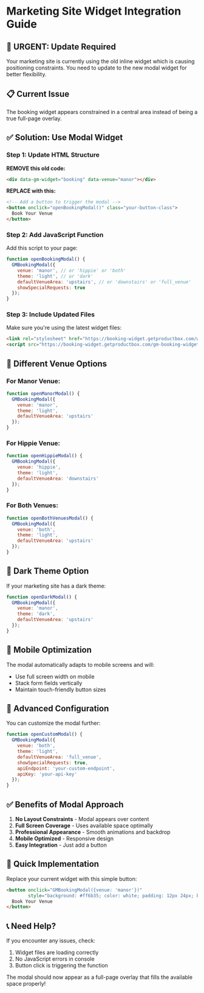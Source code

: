 # Marketing Site Widget Integration Guide

## 🚨 **URGENT: Update Required**

Your marketing site is currently using the old inline widget which is causing positioning constraints. You need to update to the new modal widget for better flexibility.

## 📋 **Current Issue**
The booking widget appears constrained in a central area instead of being a true full-page overlay.

## ✅ **Solution: Use Modal Widget**

### **Step 1: Update HTML Structure**

**REMOVE this old code:**
```html
<div data-gm-widget="booking" data-venue="manor"></div>
```

**REPLACE with this:**
```html
<!-- Add a button to trigger the modal -->
<button onclick="openBookingModal()" class="your-button-class">
  Book Your Venue
</button>
```

### **Step 2: Add JavaScript Function**

Add this script to your page:

```javascript
function openBookingModal() {
  GMBookingModal({
    venue: 'manor', // or 'hippie' or 'both'
    theme: 'light', // or 'dark'
    defaultVenueArea: 'upstairs', // or 'downstairs' or 'full_venue'
    showSpecialRequests: true
  });
}
```

### **Step 3: Include Updated Files**

Make sure you're using the latest widget files:

```html
<link rel="stylesheet" href="https://booking-widget.getproductbox.com/widget.css">
<script src="https://booking-widget.getproductbox.com/gm-booking-widget-standalone.js"></script>
```

## 🎯 **Different Venue Options**

### **For Manor Venue:**
```javascript
function openManorModal() {
  GMBookingModal({
    venue: 'manor',
    theme: 'light',
    defaultVenueArea: 'upstairs'
  });
}
```

### **For Hippie Venue:**
```javascript
function openHippieModal() {
  GMBookingModal({
    venue: 'hippie',
    theme: 'light',
    defaultVenueArea: 'downstairs'
  });
}
```

### **For Both Venues:**
```javascript
function openBothVenuesModal() {
  GMBookingModal({
    venue: 'both',
    theme: 'light',
    defaultVenueArea: 'upstairs'
  });
}
```

## 🌙 **Dark Theme Option**

If your marketing site has a dark theme:

```javascript
function openDarkModal() {
  GMBookingModal({
    venue: 'manor',
    theme: 'dark',
    defaultVenueArea: 'upstairs'
  });
}
```

## 📱 **Mobile Optimization**

The modal automatically adapts to mobile screens and will:
- Use full screen width on mobile
- Stack form fields vertically
- Maintain touch-friendly button sizes

## 🔧 **Advanced Configuration**

You can customize the modal further:

```javascript
function openCustomModal() {
  GMBookingModal({
    venue: 'both',
    theme: 'light',
    defaultVenueArea: 'full_venue',
    showSpecialRequests: true,
    apiEndpoint: 'your-custom-endpoint',
    apiKey: 'your-api-key'
  });
}
```

## ✅ **Benefits of Modal Approach**

1. **No Layout Constraints** - Modal appears over content
2. **Full Screen Coverage** - Uses available space optimally
3. **Professional Appearance** - Smooth animations and backdrop
4. **Mobile Optimized** - Responsive design
5. **Easy Integration** - Just add a button

## 🚀 **Quick Implementation**

Replace your current widget with this simple button:

```html
<button onclick="GMBookingModal({venue: 'manor'})" 
        style="background: #ff6b35; color: white; padding: 12px 24px; border: none; border-radius: 6px; cursor: pointer;">
  Book Your Venue
</button>
```

## 📞 **Need Help?**

If you encounter any issues, check:
1. Widget files are loading correctly
2. No JavaScript errors in console
3. Button click is triggering the function

The modal should now appear as a full-page overlay that fills the available space properly! 